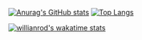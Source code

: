 [![Anurag's GitHub stats](https://github-readme-stats.vercel.app/api?username=mi11km)](https://github.com/anuraghazra/github-readme-stats)
[![Top Langs](https://github-readme-stats.vercel.app/api/top-langs/?username=mi11km&layout=compact )](https://github.com/anuraghazra/github-readme-stats)

[![willianrod's wakatime stats](https://github-readme-stats.vercel.app/api/wakatime?username=mi11km)](https://github.com/anuraghazra/github-readme-stats)

